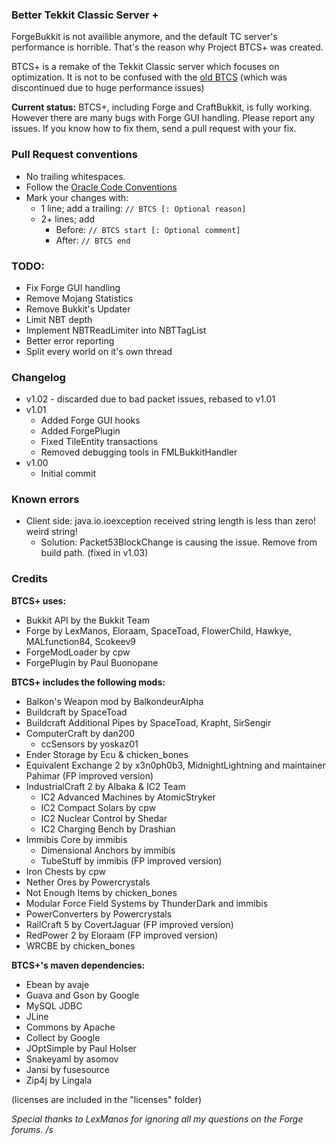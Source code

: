### Better Tekkit Classic Server +
ForgeBukkit is not availible anymore, and the default TC server's performance is horrible. That's the reason why Project BTCS+ was created.

BTCS+ is a remake of the Tekkit Classic server which focuses on optimization. It is not to be confused with the [old BTCS](https://github.com/hypothermic/BTCS/tree/old_btcs) (which was discontinued due to huge performance issues)

__Current status:__ BTCS+, including Forge and CraftBukkit, is fully working. However there are many bugs with Forge GUI handling. Please report any issues. If you know how to fix them, send a pull request with your fix.

### Pull Request conventions
* No trailing whitespaces.
* Follow the [Oracle Code Conventions](http://www.oracle.com/technetwork/java/codeconvtoc-136057.html)
* Mark your changes with:
    * 1 line; add a trailing: `// BTCS [: Optional reason]`
    * 2+ lines; add
        * Before: `// BTCS start [: Optional comment]`
        * After: `// BTCS end`

### TODO:
- Fix Forge GUI handling
- Remove Mojang Statistics
- Remove Bukkit's Updater
- Limit NBT depth
- Implement NBTReadLimiter into NBTTagList
- Better error reporting
- Split every world on it's own thread

### Changelog
- v1.02 - discarded due to bad packet issues, rebased to v1.01
- v1.01
    - Added Forge GUI hooks
    - Added ForgePlugin
    - Fixed TileEntity transactions
    - Removed debugging tools in FMLBukkitHandler
- v1.00
    - Initial commit
    
### Known errors
- Client side: java.io.ioexception received string length is less than zero! weird string!
    - Solution: Packet53BlockChange is causing the issue. Remove from build path. (fixed in v1.03)
    
### Credits
__BTCS+ uses:__
- Bukkit API by the Bukkit Team
- Forge by LexManos, Eloraam, SpaceToad, FlowerChild, Hawkye, MALfunction84, Scokeev9
- ForgeModLoader by cpw
- ForgePlugin by Paul Buonopane

__BTCS+ includes the following mods:__
- Balkon's Weapon mod by BalkondeurAlpha  
- Buildcraft by SpaceToad
- Buildcraft Additional Pipes by SpaceToad, Krapht, SirSengir
- ComputerCraft by dan200
    - ccSensors by yoskaz01
- Ender Storage by Ecu & chicken_bones
- Equivalent Exchange 2 by x3n0ph0b3, MidnightLightning and maintainer Pahimar (FP improved version)
- IndustrialCraft 2 by Albaka & IC2 Team
    - IC2 Advanced Machines by AtomicStryker
    - IC2 Compact Solars by cpw
    - IC2 Nuclear Control by Shedar
    - IC2 Charging Bench by Drashian
- Immibis Core by immibis
    - Dimensional Anchors by immibis
    - TubeStuff by immibis (FP improved version)
- Iron Chests by cpw
- Nether Ores by Powercrystals
- Not Enough Items by chicken_bones
- Modular Force Field Systems by ThunderDark and immibis
- PowerConverters by Powercrystals
- RailCraft 5 by CovertJaguar (FP improved version)
- RedPower 2 by Eloraam (FP improved version)
- WRCBE by chicken_bones

__BTCS+'s maven dependencies:__
- Ebean by avaje
- Guava and Gson by Google
- MySQL JDBC
- JLine
- Commons by Apache
- Collect by Google
- JOptSimple by Paul Holser
- Snakeyaml by asomov
- Jansi by fusesource
- Zip4j by Lingala

(licenses are included in the "licenses" folder)

_Special thanks to LexManos for ignoring all my questions on the Forge forums. /s_